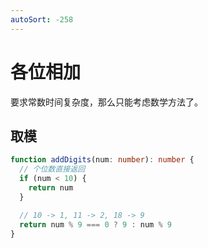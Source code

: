 ```yaml
---
autoSort: -258
---
```


# 各位相加

要求常数时间复杂度，那么只能考虑数学方法了。

## 取模

``` ts
function addDigits(num: number): number {
  // 个位数直接返回
  if (num < 10) {
    return num
  }

  // 10 -> 1, 11 -> 2, 18 -> 9
  return num % 9 === 0 ? 9 : num % 9
}
```
